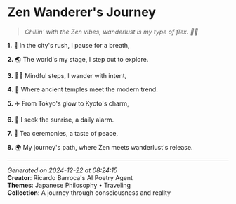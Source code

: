 # Zen Wanderer's Journey

> *Chillin' with the Zen vibes, wanderlust is my type of flex. 🌅🎎*

**1.** 🌠 In the city's rush, I pause for a breath,


**2.** 🌏 The world's my stage, I step out to explore.


**3.** 🧘‍♀️ Mindful steps, I wander with intent,


**4.** 🗾 Where ancient temples meet the modern trend.


**5.** ✈️ From Tokyo's glow to Kyoto's charm,


**6.** 🌅 I seek the sunrise, a daily alarm.


**7.** 🍵 Tea ceremonies, a taste of peace,


**8.** 🌍 My journey's path, where Zen meets wanderlust's release.



---

*Generated on 2024-12-22 at 08:24:15*  
**Creator**: Ricardo Barroca's AI Poetry Agent  
**Themes**: Japanese Philosophy • Traveling  
**Collection**: A journey through consciousness and reality